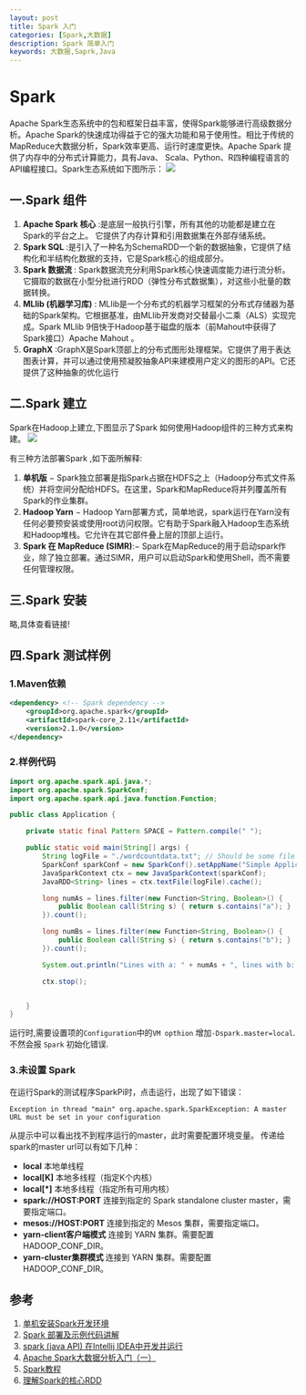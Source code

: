 ```yaml
---
layout: post
title: Spark 入门
categories: [Spark,大数据]
description: Spark 简单入门
keywords: 大数据,Saprk,Java
---
```


# Spark
Apache Spark生态系统中的包和框架日益丰富，使得Spark能够进行高级数据分析。Apache Spark的快速成功得益于它的强大功能和易于使用性。相比于传统的MapReduce大数据分析，Spark效率更高、运行时速度更快。Apache Spark 提供了内存中的分布式计算能力，具有Java、 Scala、Python、R四种编程语言的API编程接口。Spark生态系统如下图所示：
![](http://img.ptcms.csdn.net/article/201511/25/5655a8619e7c9.jpg)

## 一.Spark 组件

1. **Apache Spark 核心** :是底层一般执行引擎，所有其他的功能都是建立在Spark的平台之上。 它提供了内存计算和引用数据集在外部存储系统。
2. **Spark SQL** :是引入了一种名为SchemaRDD一个新的数据抽象，它提供了结构化和半结构化数据的支持，它是Spark核心的组成部分。
3. **Spark 数据流** : Spark数据流充分利用Spark核心快速调度能力进行流分析。它摄取的数据在小型分批进行RDD（弹性分布式数据集），对这些小批量的数据转换。
4. **MLlib (机器学习库)** : MLlib是一个分布式的机器学习框架的分布式存储器为基础的Spark架构。它根据基准，由MLlib开发商对交替最小二乘（ALS）实现完成。Spark MLlib 9倍快于Hadoop基于磁盘的版本（前Mahout中获得了Spark接口）Apache Mahout 。
5. **GraphX** :GraphX是Spark顶部上的分布式图形处理框架。它提供了用于表达图表计算，并可以通过使用预凝胶抽象API来建模用户定义的图形的API。它还提供了这种抽象的优化运行

## 二.Spark 建立
Spark在Hadoop上建立,下图显示了Spark 如何使用Hadoop组件的三种方式来构建。
![](http://www.yiibai.com/uploads/tutorial/20151117/1-15111F64425911.jpg)

有三种方法部署Spark ,如下面所解释:

1. **单机版** − Spark独立部署是指Spark占据在HDFS之上（Hadoop分布式文件系统）并将空间分配给HDFS。在这里，Spark和MapReduce将并列覆盖所有Spark的作业集群。
2. **Hadoop Yarn** − Hadoop Yarn部署方式，简单地说，spark运行在Yarn没有任何必要预安装或使用root访问权限。它有助于Spark融入Hadoop生态系统和Hadoop堆栈。它允许在其它部件叠上层的顶部上运行。
3. **Spark 在 MapReduce (SIMR)**:− Spark在MapReduce的用于启动spark作业，除了独立部署。通过SIMR，用户可以启动Spark和使用Shell，而不需要任何管理权限。

## 三.Spark 安装
略,具体查看链接!

## 四.Spark 测试样例

### 1.Maven依赖

```xml
<dependency> <!-- Spark dependency -->
    <groupId>org.apache.spark</groupId>
    <artifactId>spark-core_2.11</artifactId>
    <version>2.1.0</version>
</dependency>
```

### 2.样例代码

```java
import org.apache.spark.api.java.*;
import org.apache.spark.SparkConf;
import org.apache.spark.api.java.function.Function;

public class Application {

    private static final Pattern SPACE = Pattern.compile(" ");

    public static void main(String[] args) {
        String logFile = "./wordcountdata.txt"; // Should be some file on your system
        SparkConf sparkConf = new SparkConf().setAppName("Simple Application");
        JavaSparkContext ctx = new JavaSparkContext(sparkConf);
        JavaRDD<String> lines = ctx.textFile(logFile).cache();

        long numAs = lines.filter(new Function<String, Boolean>() {
            public Boolean call(String s) { return s.contains("a"); }
        }).count();

        long numBs = lines.filter(new Function<String, Boolean>() {
            public Boolean call(String s) { return s.contains("b"); }
        }).count();

        System.out.println("Lines with a: " + numAs + ", lines with b: " + numBs);

        ctx.stop();


    }
}
```

运行时,需要设置项的`Configuration`中的`VM opthion` 增加`-Dspark.master=local`.不然会报 `Spark` 初始化错误.

### 3.未设置 Spark

在运行Spark的测试程序SparkPi时，点击运行，出现了如下错误：

```
Exception in thread "main" org.apache.spark.SparkException: A master URL must be set in your configuration
```

从提示中可以看出找不到程序运行的master，此时需要配置环境变量。
传递给spark的master url可以有如下几种：

- **local** 本地单线程
- **local[K]** 本地多线程（指定K个内核）
- **local[*]** 本地多线程（指定所有可用内核）
- **spark://HOST:PORT** 连接到指定的 Spark standalone cluster master，需要指定端口。
- **mesos://HOST:PORT** 连接到指定的 Mesos 集群，需要指定端口。
- **yarn-client客户端模式** 连接到 YARN 集群。需要配置 HADOOP_CONF_DIR。
- **yarn-cluster集群模式** 连接到 YARN 集群。需要配置 HADOOP_CONF_DIR。

## 参考
1. [单机安装Spark开发环境](http://www.cnblogs.com/eczhou/p/5216918.html)
2. [Spark 部署及示例代码讲解](https://www.ibm.com/developerworks/cn/opensource/os-cn-spark-deploy1/)
3. [ spark (java API) 在Intellij IDEA中开发并运行](http://blog.csdn.net/dream_an/article/details/54915894)
4. [Apache Spark大数据分析入门（一）](http://www.csdn.net/article/2015-11-25/2826324)
5. [Spark教程](http://www.yiibai.com/spark/)
6. [理解Spark的核心RDD](http://www.infoq.com/cn/articles/spark-core-rdd)